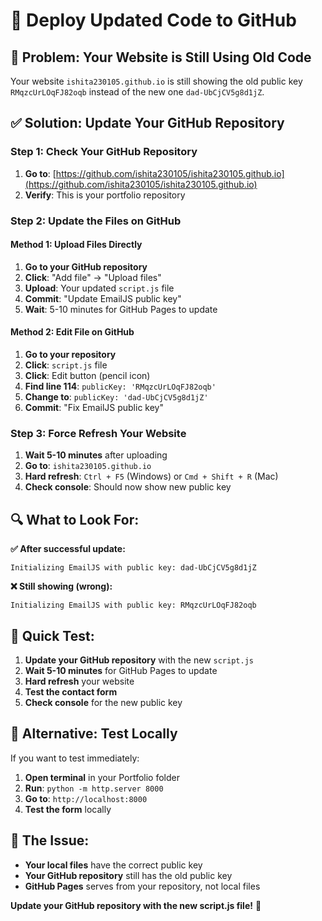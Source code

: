 # 🚀 Deploy Updated Code to GitHub

## 🚨 Problem: Your Website is Still Using Old Code

Your website `ishita230105.github.io` is still showing the old public key `RMqzcUrLOqFJ82oqb` instead of the new one `dad-UbCjCV5g8d1jZ`.

## ✅ Solution: Update Your GitHub Repository

### Step 1: Check Your GitHub Repository
1. **Go to**: [https://github.com/ishita230105/ishita230105.github.io](https://github.com/ishita230105/ishita230105.github.io)
2. **Verify**: This is your portfolio repository

### Step 2: Update the Files on GitHub

#### Method 1: Upload Files Directly
1. **Go to your GitHub repository**
2. **Click**: "Add file" → "Upload files"
3. **Upload**: Your updated `script.js` file
4. **Commit**: "Update EmailJS public key"
5. **Wait**: 5-10 minutes for GitHub Pages to update

#### Method 2: Edit File on GitHub
1. **Go to your repository**
2. **Click**: `script.js` file
3. **Click**: Edit button (pencil icon)
4. **Find line 114**: `publicKey: 'RMqzcUrLOqFJ82oqb'`
5. **Change to**: `publicKey: 'dad-UbCjCV5g8d1jZ'`
6. **Commit**: "Fix EmailJS public key"

### Step 3: Force Refresh Your Website
1. **Wait 5-10 minutes** after uploading
2. **Go to**: `ishita230105.github.io`
3. **Hard refresh**: `Ctrl + F5` (Windows) or `Cmd + Shift + R` (Mac)
4. **Check console**: Should now show new public key

## 🔍 What to Look For:

**✅ After successful update:**
```
Initializing EmailJS with public key: dad-UbCjCV5g8d1jZ
```

**❌ Still showing (wrong):**
```
Initializing EmailJS with public key: RMqzcUrLOqFJ82oqb
```

## 🚀 Quick Test:

1. **Update your GitHub repository** with the new `script.js`
2. **Wait 5-10 minutes** for GitHub Pages to update
3. **Hard refresh** your website
4. **Test the contact form**
5. **Check console** for the new public key

## 📧 Alternative: Test Locally

If you want to test immediately:

1. **Open terminal** in your Portfolio folder
2. **Run**: `python -m http.server 8000`
3. **Go to**: `http://localhost:8000`
4. **Test the form** locally

## 🎯 The Issue:

- **Your local files** have the correct public key
- **Your GitHub repository** still has the old public key
- **GitHub Pages** serves from your repository, not local files

**Update your GitHub repository with the new script.js file!** 🚀
